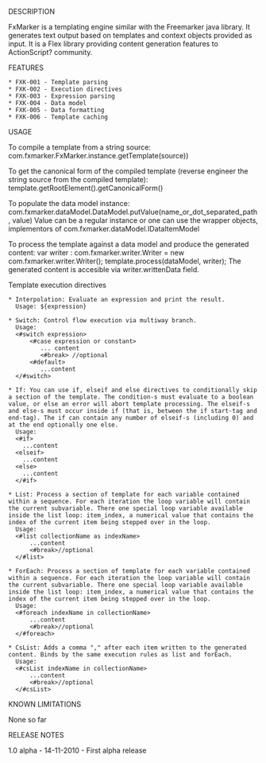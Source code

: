 DESCRIPTION

FxMarker is a templating engine similar with the Freemarker java library. It generates text output based on templates and context objects provided as input. It is a Flex library providing content generation features to ActionScript? community.

FEATURES

	* FXK-001 - Template parsing 
	* FXK-002 - Execution directives 
	* FXK-003 - Expression parsing 
	* FXK-004 - Data model
	* FXK-005 - Data formatting 
	* FXK-006 - Template caching 

USAGE

To compile a template from a string source:
com.fxmarker.FxMarker.instance.getTemplate(source)) 

To get the canonical form of the compiled template (reverse engineer the string source from the compiled template):
template.getRootElement().getCanonicalForm() 

To populate the data model instance: 
com.fxmarker.dataModel.DataModel.putValue(name_or_dot_separated_path, value)
Value can be a regular instance or one can use the wrapper objects, implementors of com.fxmarker.dataModel.IDataItemModel 

To process the template against a data model and produce the generated content: 
var writer : com.fxmarker.writer.Writer = new com.fxmarker.writer.Writer(); 
template.process(dataModel, writer);
The generated content is accesible via writer.writtenData field.

Template execution directives

	* Interpolation: Evaluate an expression and print the result. 
	  Usage: ${expression}

	* Switch: Control flow execution via multiway branch. 
      Usage: 
      <#switch expression>
          <#case expression or constant>
             ... content       
             <#break> //optional
          <#default>
             ...content 
      </#switch>
      
    * If: You can use if, elseif and else directives to conditionally skip a section of the template. The condition-s must evaluate to a boolean value, or else an error will abort template processing. The elseif-s and else-s must occur inside if (that is, between the if start-tag and end-tag). The if can contain any number of elseif-s (including 0) and at the end optionally one else. 
      Usage: 
      <#if>
        ...content 
      <elseif>
        ...content 
      <else>
        ...content 
      </#if>
    
    * List: Process a section of template for each variable contained within a sequence. For each iteration the loop variable will contain the current subvariable. There one special loop variable available inside the list loop: item_index, a numerical value that contains the index of the current item being stepped over in the loop. 
      Usage: 
      <#list collectionName as indexName>
          ...content    
          <#break>//optional 
      </#list>
      
    * ForEach: Process a section of template for each variable contained within a sequence. For each iteration the loop variable will contain the current subvariable. There one special loop variable available inside the list loop: item_index, a numerical value that contains the index of the current item being stepped over in the loop. 
      Usage: 
      <#foreach indexName in collectionName>
          ...content    
          <#break>//optional 
      </#foreach>
      
    * CsList: Adds a comma "," after each item written to the generated content. Binds by the same execution rules as list and forEach. 
      Usage: 
      <#csList indexName in collectionName>
          ...content    
          <#break>//optional 
      </#csList>

KNOWN LIMITATIONS

None so far 

RELEASE NOTES

1.0 alpha - 14-11-2010
		  - First alpha release 